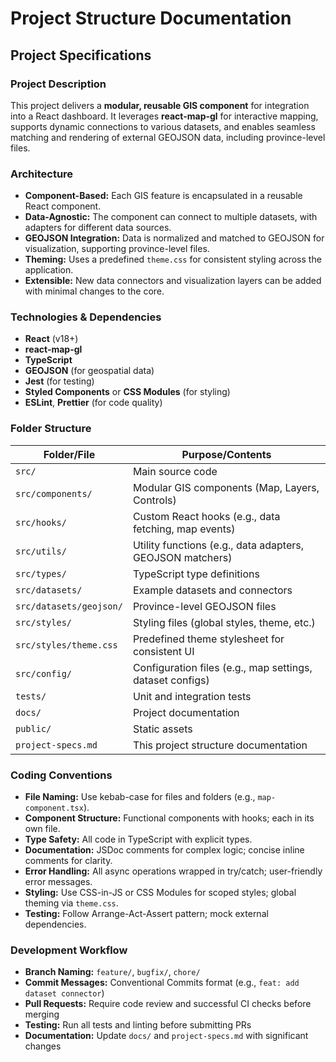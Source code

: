 # Project Structure Documentation

## Project Specifications

### Project Description
This project delivers a **modular, reusable GIS component** for integration into a React dashboard. It leverages **react-map-gl** for interactive mapping, supports dynamic connections to various datasets, and enables seamless matching and rendering of external GEOJSON data, including province-level files.

### Architecture

- **Component-Based:** Each GIS feature is encapsulated in a reusable React component.
- **Data-Agnostic:** The component can connect to multiple datasets, with adapters for different data sources.
- **GEOJSON Integration:** Data is normalized and matched to GEOJSON for visualization, supporting province-level files.
- **Theming:** Uses a predefined `theme.css` for consistent styling across the application.
- **Extensible:** New data connectors and visualization layers can be added with minimal changes to the core.

### Technologies & Dependencies

- **React** (v18+)
- **react-map-gl**
- **TypeScript**
- **GEOJSON** (for geospatial data)
- **Jest** (for testing)
- **Styled Components** or **CSS Modules** (for styling)
- **ESLint**, **Prettier** (for code quality)

### Folder Structure

| Folder/File            | Purpose/Contents                                                     |
|------------------------|---------------------------------------------------------------------|
| `src/`                 | Main source code                                                    |
| `src/components/`      | Modular GIS components (Map, Layers, Controls)                      |
| `src/hooks/`           | Custom React hooks (e.g., data fetching, map events)                |
| `src/utils/`           | Utility functions (e.g., data adapters, GEOJSON matchers)           |
| `src/types/`           | TypeScript type definitions                                         |
| `src/datasets/`        | Example datasets and connectors                                     |
| `src/datasets/geojson/` | Province-level GEOJSON files                                        |
| `src/styles/`          | Styling files (global styles, theme, etc.)                          |
| `src/styles/theme.css` | Predefined theme stylesheet for consistent UI                       |
| `src/config/`          | Configuration files (e.g., map settings, dataset configs)           |
| `tests/`               | Unit and integration tests                                          |
| `docs/`                | Project documentation                                               |
| `public/`              | Static assets                                                       |
| `project-specs.md`     | This project structure documentation                                |

### Coding Conventions

- **File Naming:** Use kebab-case for files and folders (e.g., `map-component.tsx`).
- **Component Structure:** Functional components with hooks; each in its own file.
- **Type Safety:** All code in TypeScript with explicit types.
- **Documentation:** JSDoc comments for complex logic; concise inline comments for clarity.
- **Error Handling:** All async operations wrapped in try/catch; user-friendly error messages.
- **Styling:** Use CSS-in-JS or CSS Modules for scoped styles; global theming via `theme.css`.
- **Testing:** Follow Arrange-Act-Assert pattern; mock external dependencies.

### Development Workflow

- **Branch Naming:** `feature/`, `bugfix/`, `chore/`
- **Commit Messages:** Conventional Commits format (e.g., `feat: add dataset connector`)
- **Pull Requests:** Require code review and successful CI checks before merging
- **Testing:** Run all tests and linting before submitting PRs
- **Documentation:** Update `docs/` and `project-specs.md` with significant changes

